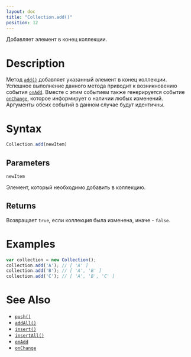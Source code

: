 ```yaml
---
layout: doc
title: "Collection.add()"
position: 12
---
```


Добавляет элемент в конец коллекции.

# Description

Метод [`add()`](../Collection.add/) добавляет указанный элемент в конец коллекции. Успешное
выполнение данного метода приводит к возникновению события [`onAdd`](../Collection.onAdd/).
Вместе с этим событием также генерируется событие [`onChange`](../Collection.onChange/),
которое информирует о наличии любых изменений. Аргументы обеих событий в данном случае
будут идентичны.

# Syntax

```js
Collection.add(newItem)
```

## Parameters

`newItem`

Элемент, который необходимо добавить в коллекцию.

## Returns

Возвращает `true`, если коллекция была изменена, иначе - `false`.

# Examples

```js
var collection = new Collection();
collection.add('A'); // [ 'A' ]
collection.add('B'); // [ 'A', 'B' ]
collection.add('C'); // [ 'A', 'B', 'C' ]
```

# See Also

* [`push()`](../Collection.push/)
* [`addAll()`](../Collection.addAll/)
* [`insert()`](../Collection.insert/)
* [`insertAll()`](../Collection.insertAll/)
* [`onAdd`](../Collection.onAdd/)
* [`onChange`](../Collection.onChange/)
